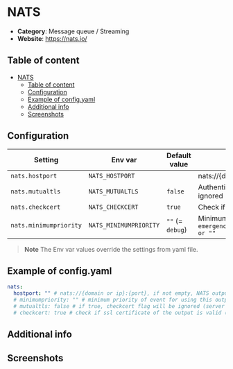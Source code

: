 # NATS

- **Category**: Message queue / Streaming
- **Website**: https://nats.io/

## Table of content

- [NATS](#nats)
  - [Table of content](#table-of-content)
  - [Configuration](#configuration)
  - [Example of config.yaml](#example-of-configyaml)
  - [Additional info](#additional-info)
  - [Screenshots](#screenshots)

## Configuration

| Setting                | Env var                | Default value    | Description                                                                                                                         |
| ---------------------- | ---------------------- | ---------------- | ----------------------------------------------------------------------------------------------------------------------------------- |
| `nats.hostport`        | `NATS_HOSTPORT`        |                  | nats://{domain or ip}:{port}, if not empty, NATS output is **enabled**                                                              |
| `nats.mutualtls`       | `NATS_MUTUALTLS`       | `false`          | Authenticate to the output with TLS, if true, checkcert flag will be ignored (server cert will always be checked)                   |
| `nats.checkcert`       | `NATS_CHECKCERT`       | `true`           | Check if ssl certificate of the output is valid                                                                                     |
| `nats.minimumpriority` | `NATS_MINIMUMPRIORITY` | `""` (= `debug`) | Minimum priority of event for using this output, order is `emergency,alert,critical,error,warning,notice,informational,debug or ""` |

> **Note**
The Env var values override the settings from yaml file.

## Example of config.yaml

```yaml
nats:
  hostport: "" # nats://{domain or ip}:{port}, if not empty, NATS output is enabled
  # minimumpriority: "" # minimum priority of event for using this output, order is emergency|alert|critical|error|warning|notice|informational|debug or "" (default)
  # mutualtls: false # if true, checkcert flag will be ignored (server cert will always be checked)
  # checkcert: true # check if ssl certificate of the output is valid (default: true)
```

## Additional info

## Screenshots

